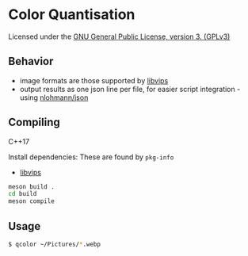 # Color Quantisation

Licensed under the [GNU General Public License, version 3. (GPLv3)](https://www.gnu.org/licenses/gpl-3.0.html)


## Behavior
- image formats are those supported by [libvips](https://www.libvips.org/)
- output results as one json line per file, for easier script integration - using [nlohmann/json](https://github.com/nlohmann/json)

## Compiling
C++17

Install dependencies:
These are found by `pkg-info`
- [libvips](https://www.libvips.org/)

```bash
meson build .
cd build
meson compile
```

## Usage
```bash
$ qcolor ~/Pictures/*.webp
```
